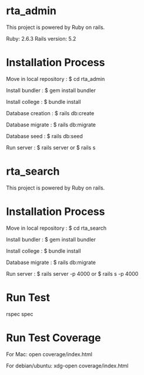 # rta_admin

This project is powered by Ruby on rails.

Ruby: 2.6.3
Rails version: 5.2

# Installation Process

Move in local repository : $ cd rta_admin

Install bundler : $ gem install bundler

Install college : $ bundle install

Database creation : $ rails db:create

Database migrate : $ rails db:migrate

Database seed : $ rails db:seed

Run server : $ rails server or $ rails s


# rta_search

This project is powered by Ruby on rails.

# Installation Process

Move in local repository : $ cd rta_search

Install bundler : $ gem install bundler

Install college : $ bundle install

Database migrate : $ rails db:migrate

Run server : $ rails server -p 4000 or $ rails s -p 4000


# Run Test
rspec spec

# Run Test Coverage
For Mac: open coverage/index.html

For debian/ubuntu: xdg-open coverage/index.html